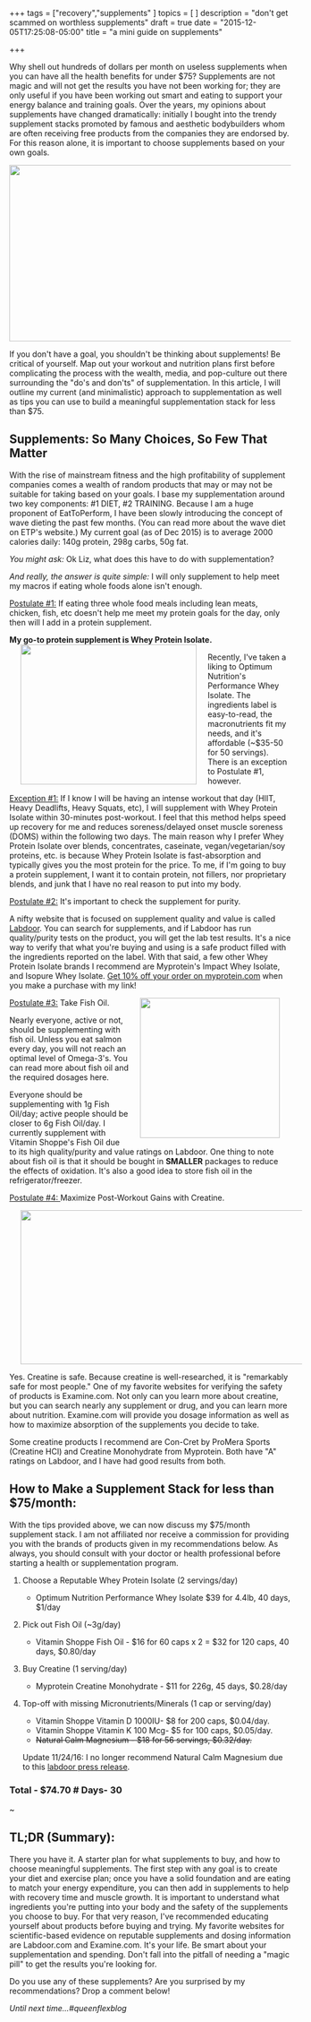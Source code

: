 +++
tags = ["recovery","supplements"
]
topics = [
]
description = "don't get scammed on worthless supplements"
draft = true
date = "2015-12-05T17:25:08-05:00"
title = "a mini guide on supplements"

+++

Why shell out hundreds of dollars per month on useless supplements when you can have all the health benefits for under $75? Supplements are not magic and will not get the results you have not been working for; they are only useful if you have been working out smart and eating to support your energy balance and training goals. Over the years, my opinions about supplements have changed dramatically: initially I bought into the trendy supplement stacks promoted by famous and aesthetic bodybuilders whom are often receiving free products from the companies they are endorsed by. For this reason alone, it is important to choose supplements based on your own goals. 

<!--more-->

<center><img src="http://3.bp.blogspot.com/-66lpbJ3zzCo/VmNQda3zQvI/AAAAAAAAAyA/s6AK5_LQdL8/s640/bs-thumb.jpg" width="660" height="315"/></center>


If you don't have a goal, you shouldn't be thinking about supplements! Be critical of yourself. Map out your workout and nutrition plans first before complicating the process with the wealth, media, and pop-culture out there surrounding the "do's and don'ts" of supplementation. In this article, I will outline my current (and minimalistic) approach to supplementation as well as tips you can use to build a meaningful supplementation stack for less than $75.

## Supplements: So Many Choices, So Few That Matter
With the rise of mainstream fitness and the high profitability of supplement companies comes a wealth of random products that may or may not be suitable for taking based on your goals. I base my supplementation around two key components: #1 DIET, #2 TRAINING. Because I am a huge proponent of EatToPerform, I have been slowly introducing the concept of wave dieting the past few months. (You can read more about the wave diet on ETP's website.) My current goal (as of Dec 2015) is to average 2000 calories daily: 140g protein, 298g carbs, 50g fat. 

*You might ask:* Ok Liz, what does this have to do with supplementation?

*And really, the answer is quite simple:* I will only supplement to help meet my macros if eating whole foods alone isn't enough.


<u>Postulate #1:</u> If eating three whole food meals including lean meats, chicken, fish, etc doesn't help me meet my protein goals for the day, only then will I add in a protein supplement.

 
**My go-to protein supplement is Whey Protein Isolate.**
<img align="left" src="http://4.bp.blogspot.com/-UKV6Fxp9skU/VmNTvgeOvsI/AAAAAAAAAyM/Zd4GdCwFW7k/s320/performance-whey.jpg" hspace="20" width="315" height="250"/>


Recently, I've taken a liking to Optimum Nutrition's Performance Whey Isolate. The ingredients label is easy-to-read, the macronutrients fit my needs, and it's affordable (~$35-50  for 50 servings).
There is an exception to Postulate #1, however. 

<u>Exception #1:</u> If I know I will be having an intense workout that day (HIIT, Heavy Deadlifts, Heavy Squats, etc), I will supplement with Whey Protein Isolate within 30-minutes post-workout. I feel that this method helps speed up recovery for me and reduces soreness/delayed onset muscle soreness (DOMS) within the following two days. The main reason why I prefer Whey Protein Isolate over blends, concentrates, caseinate, vegan/vegetarian/soy proteins, etc. is because Whey Protein Isolate is fast-absorption and typically gives you the most protein for the price. To me, if I'm going to buy a protein supplement, I want it to contain protein, not fillers, nor proprietary blends, and junk that I have no real reason to put into my body.

<u>Postulate #2:</u> It's important to check the supplement for purity.

A nifty website that is focused on supplement quality and value is called [Labdoor](http://www.labdoor.com). You can search for supplements, and if Labdoor has run quality/purity tests on the product, you will get the lab test results. It's a nice way to verify that what you're buying and using is a safe product filled with the ingredients reported on the label. With that said, a few other Whey Protein Isolate brands I recommend are Myprotein's Impact Whey Isolate, and Isopure Whey Isolate. [Get 10% off your order on myprotein.com](http://us.myprotein.com/referrals.list?applyCode=LIZ-R4T&li) when you make a purchase with my link!

<u>Postulate #3:</u> Take Fish Oil.
<img align="right" src="http://cdn.meme.am/instances/500x/56405802.jpg" hspace="20" width="250" height="250"/>

Nearly everyone, active or not, should be supplementing with fish oil. Unless you eat salmon every day, you will not reach an optimal level of Omega-3's. You can read more about fish oil and the required dosages here.

Everyone should be supplementing with 1g Fish Oil/day; active people should be closer to 6g Fish Oil/day. I currently supplement with Vitamin Shoppe's Fish Oil due to its high quality/purity and value ratings on Labdoor. One thing to note about fish oil is that it should be bought in **SMALLER** packages to reduce the effects of oxidation. It's also a good idea to store fish oil in the refrigerator/freezer.

<u> Postulate #4: </u> Maximize Post-Workout Gains with Creatine.

<img align="center" src="http://3.bp.blogspot.com/-HP2qviiAniI/VmNZzq63JCI/AAAAAAAAAyg/kZzwNH-AktA/s640/creatine-safe.png" hspace="20" width="650" height="275"/>


Yes. Creatine is safe. Because creatine is well-researched, it is "remarkably safe for most people." One of my favorite websites for verifying the safety of products is Examine.com. Not only can you learn more about creatine, but you can search nearly any supplement or drug, and you can learn more about nutrition. Examine.com will provide you dosage information as well as how to maximize absorption of the supplements you decide to take.

Some creatine products I recommend are Con-Cret by ProMera Sports (Creatine HCl) and Creatine Monohydrate from Myprotein. Both have "A" ratings on Labdoor, and I have had good results from both.


## How to Make a Supplement Stack for less than $75/month:
With the tips provided above, we can now discuss my $75/month supplement stack. I am not affiliated nor receive a commission for providing you with the brands of products given in my recommendations below. As always, you should consult with your doctor or health professional before starting a health or supplementation program.

1. Choose a Reputable Whey Protein Isolate (2 servings/day)
	- Optimum Nutrition Performance Whey Isolate $39 for 4.4lb, 40 days, $1/day

2. Pick out Fish Oil (~3g/day)
	- Vitamin Shoppe Fish Oil - $16 for 60 caps x 2 = $32 for 120 caps, 40 days, $0.80/day

3. Buy Creatine (1 serving/day)
	- Myprotein Creatine Monohydrate - $11 for 226g, 45 days, $0.28/day

4. Top-off with missing Micronutrients/Minerals (1 cap or serving/day)
	- Vitamin Shoppe Vitamin D 1000IU- $8 for 200 caps, $0.04/day.
	- Vitamin Shoppe Vitamin K 100 Mcg- $5 for 100 caps, $0.05/day.	
	- <s> Natural Calm Magnesium - $18 for 56 servings, $0.32/day. </s> 

	Update 11/24/16: I no longer recommend Natural Calm Magnesium due to this [labdoor press release](https://labdoor.com/article/labdoors-statement-natural-vitality-calm).

### Total - $74.70 # Days- 30

~

## TL;DR (Summary):
There you have it. A starter plan for what supplements to buy, and how to choose meaningful supplements. The first step with any goal is to create your diet and exercise plan; once you have a solid foundation and are eating to match your energy expenditure, you can then add in supplements to help with recovery time and muscle growth. It is important to understand what ingredients you're putting into your body and the safety of the supplements you choose to buy. For that very reason, I've recommended educating yourself about products before buying and trying. My favorite websites for scientific-based evidence on reputable supplements and dosing information are Labdoor.com and Examine.com. It's your life. Be smart about your supplementation and spending. Don't fall into the pitfall of needing a "magic pill" to get the results you're looking for. 

Do you use any of these supplements? Are you surprised by my recommendations? Drop a comment below!

*Until next time...#queenflexblog*
